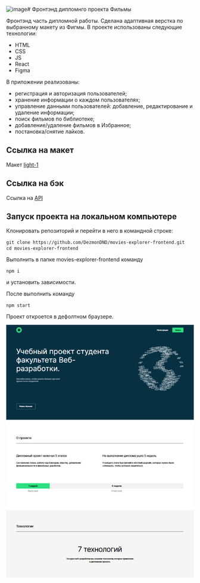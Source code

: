 ![image](https://github.com/user-attachments/assets/fe1496a0-9088-473c-a2c2-ab1f13670578)# Фронтэнд дипломнго проекта Фильмы

Фронтэнд часть дипломной работы. Сделана адаптивная верстка по выбранному макету из Фигмы. В проекте использованы следующие технологии:

- HTML
- CSS
- JS
- React
- Figma

В приложении реализованы:

- регистрация и авторизация пользователей;
- хранение информации о каждом пользователях;
- управление данными пользователей: добавление, редактирование и удаление информации;
- поиск фильмов по библиотеке;
- добавление/удаление фильмов в Избранное;
- постановка/снятие лайков.

## Ссылка на макет

Макет [light-1](https://www.figma.com/file/6FMWkB94wE7KTkcCgUXtnC/%D0%94%D0%B8%D0%BF%D0%BB%D0%BE%D0%BC%D0%BD%D1%8B%D0%B9-%D0%BF%D1%80%D0%BE%D0%B5%D0%BA%D1%82?type=design&node-id=932%3A2618&mode=design&t=OfYuwLyDScWO6JFf-1)

## Ссылка на бэк
Ссылка на [API](https://api.movies.den.nomoredomainsmonster.ru)

## Запуск проекта на локальном компьютере

Клонировать репозиторий и перейти в него в командной строке:

```
git clone https://github.com/DezmonDND/movies-explorer-frontend.git
cd movies-explorer-frontend
```

Выполнить в папке movies-explorer-frontend команду 
```
npm i 
```
и установить зависимости. 

После выполнить команду 
```
npm start
```
Проект откроется в дефолтном браузере.

<p align="center">
  <img src="https://github.com/DezmonDND/movies-explorer-frontend/blob/main/preview.png?raw=true" alt="Превью's custom image"/>
</p>
